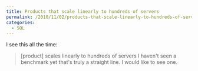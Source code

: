 ```yaml
---
title: Products that scale linearly to hundreds of servers
permalink: /2010/11/02/products-that-scale-linearly-to-hundreds-of-servers/
categories:
  - SQL
---
```

I see this all the time:

> [product] scales linearly to hundreds of servers
I haven't seen a benchmark yet that's truly a straight line. I would like to see one.
